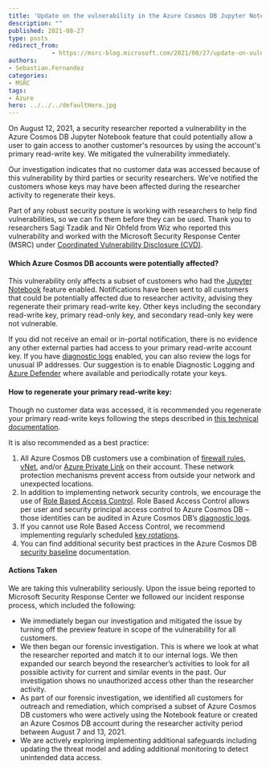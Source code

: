 ```yaml
---
title: 'Update on the vulnerability in the Azure Cosmos DB Jupyter Notebook Feature'
description: ""
published: 2021-08-27
type: posts
redirect_from:
            - https://msrc-blog.microsoft.com/2021/08/27/update-on-vulnerability-in-the-azure-cosmos-db-jupyter-notebook-feature/
authors:
- Sebastian.Fernandez
categories:
- MSRC
tags:
- Azure
hero: ../../../defaultHero.jpg
---
```

<!-- wp:paragraph -->

On August 12, 2021, a security researcher reported a vulnerability in the Azure Cosmos DB Jupyter Notebook feature that could potentially allow a user to gain access to another customer's resources by using the account's primary read-write key. We mitigated the vulnerability immediately.

<!-- /wp:paragraph -->

<!-- wp:paragraph -->

Our investigation indicates that no customer data was accessed because of this vulnerability by third parties or security researchers. We’ve notified the customers whose keys may have been affected during the researcher activity to regenerate their keys.

<!-- /wp:paragraph -->

<!-- wp:paragraph -->

Part of any robust security posture is working with researchers to help find vulnerabilities, so we can fix them before they can be used. Thank you to researchers Sagi Tzadik and Nir Ohfeld from Wiz who reported this vulnerability and worked with the Microsoft Security Response Center (MSRC) under [Coordinated Vulnerability Disclosure (CVD)](https://www.microsoft.com/en-us/msrc/cvd).

<!-- /wp:paragraph -->

<!-- wp:heading {"level":4} -->

#### Which Azure Cosmos DB accounts were potentially affected?

<!-- /wp:heading -->

<!-- wp:paragraph -->

This vulnerability only affects a subset of customers who had the [Jupyter Notebook](https://docs.microsoft.com/en-us/azure/cosmos-db/cosmosdb-jupyter-notebooks) feature enabled. Notifications have been sent to all customers that could be potentially affected due to researcher activity, advising they regenerate their primary read-write key. Other keys including the secondary read-write key, primary read-only key, and secondary read-only key were not vulnerable.

<!-- /wp:paragraph -->

<!-- wp:paragraph -->

If you did not receive an email or in-portal notification, there is no evidence any other external parties had access to your primary read-write account key. If you have [diagnostic logs](https://docs.microsoft.com/en-us/azure/cosmos-db/monitor-cosmos-db-reference) enabled, you can also review the logs for unusual IP addresses. Our suggestion is to enable Diagnostic Logging and [Azure Defender](https://docs.microsoft.com/en-us/azure/cosmos-db/cosmos-db-advanced-threat-protection?tabs=azure-portal) where available and periodically rotate your keys.

<!-- /wp:paragraph -->

<!-- wp:heading {"level":4} -->

#### How to regenerate your primary read-write key:

<!-- /wp:heading -->

<!-- wp:paragraph -->

Though no customer data was accessed, it is recommended you regenerate your primary read-write keys following the steps described in [this technical documentation](https://docs.microsoft.com/azure/cosmos-db/secure-access-to-data#primary-keys).

<!-- /wp:paragraph -->

<!-- wp:paragraph -->

It is also recommended as a best practice:

<!-- /wp:paragraph -->

<!-- wp:list {"ordered":true,"type":"1"} -->

1. All Azure Cosmos DB customers use a combination of [firewall rules](https://docs.microsoft.com/en-us/azure/cosmos-db/how-to-configure-firewall), [vNet](https://docs.microsoft.com/en-us/azure/cosmos-db/how-to-configure-vnet-service-endpoint), and/or [Azure Private Link](https://docs.microsoft.com/en-us/azure/cosmos-db/how-to-configure-private-endpoints) on their account. These network protection mechanisms prevent access from outside your network and unexpected locations.
2. In addition to implementing network security controls, we encourage the use of [Role Based Access Control](https://docs.microsoft.com/en-us/azure/cosmos-db/how-to-setup-rbac). Role Based Access Control allows per user and security principal access control to Azure Cosmos DB – those identities can be audited in Azure Cosmos DB’s [diagnostic logs](https://docs.microsoft.com/en-us/azure/cosmos-db/monitor-cosmos-db-reference).
3. If you cannot use Role Based Access Control, we recommend implementing regularly scheduled [key rotations](https://docs.microsoft.com/en-us/azure/cosmos-db/secure-access-to-data?tabs=using-primary-key).
4. You can find additional security best practices in the Azure Cosmos DB [security baseline](https://docs.microsoft.com/en-us/security/benchmark/azure/baselines/cosmos-db-security-baseline) documentation.

<!-- /wp:list -->

<!-- wp:heading {"level":4} -->

#### Actions Taken

<!-- /wp:heading -->

<!-- wp:paragraph -->

We are taking this vulnerability seriously. Upon the issue being reported to Microsoft Security Response Center we followed our incident response process, which included the following:

<!-- /wp:paragraph -->

<!-- wp:list -->

- We immediately began our investigation and mitigated the issue by turning off the preview feature in scope of the vulnerability for all customers.
- We then began our forensic investigation. This is where we look at what the researcher reported and match it to our internal logs. We then expanded our search beyond the researcher’s activities to look for all possible activity for current and similar events in the past. Our investigation shows no unauthorized access other than the researcher activity.
- As part of our forensic investigation, we identified all customers for outreach and remediation, which comprised a subset of Azure Cosmos DB customers who were actively using the Notebook feature or created an Azure Cosmos DB account during the researcher activity period between August 7 and 13, 2021.
- We are actively exploring implementing additional safeguards including updating the threat model and adding additional monitoring to detect unintended data access.

<!-- /wp:list -->
